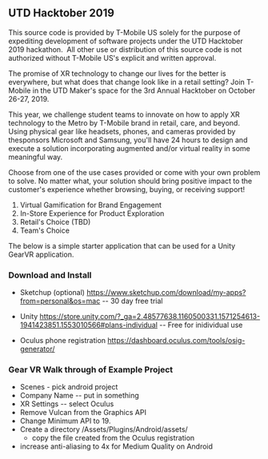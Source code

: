 ## UTD Hacktober 2019
This source code is provided by T-Mobile US solely for the purpose of expediting development of software projects under the UTD Hacktober 2019 hackathon.  All other use or distribution of this source code is not authorized without T-Mobile US's explicit and written approval.


The promise of XR technology to change our lives for the better is everywhere, but what does that change look like in a retail setting? Join T-Mobile in the UTD Maker's space for the 3rd Annual Hacktober on October 26-27, 2019.

This year, we challenge student teams to innovate on how to apply XR technology to the Metro by T-Mobile brand in retail, care, and beyond. Using physical gear like headsets, phones, and cameras provided by thesponsors Microsoft and Samsung, you'll have 24 hours to design and execute a solution incorporating augmented and/or virtual reality in some meaningful way.

Choose from one of the use cases provided or come with your own problem to solve. No matter what, your solution should bring positive impact to the customer's experience whether browsing, buying, or receiving support!

1) Virtual Gamification for Brand Engagement
2) In-Store Experience for Product Exploration
3) Retail's Choice (TBD)
4) Team's Choice

The below is a simple starter application that can be used for a Unity GearVR application.

### Download and Install

- Sketchup (optional)  https://www.sketchup.com/download/my-apps?from=personal&os=mac
-- 30 day free trial

- Unity https://store.unity.com/?_ga=2.48577638.1160500331.1571254613-1941423851.1553010566#plans-individual
-- Free for inidividual use

- Oculus phone registration
https://dashboard.oculus.com/tools/osig-generator/ 

### Gear VR Walk through of Example Project
- Scenes - pick android project
- Company Name -- put in something
- XR Settings -- select Oculus
- Remove Vulcan from the Graphics API
- Change Minimum API to 19.
- Create a directory /Assets/Plugins/Android/assets/
   - copy the file created from the Oculus registration
- increase anti-aliasing to 4x for Medium Quality on Android


